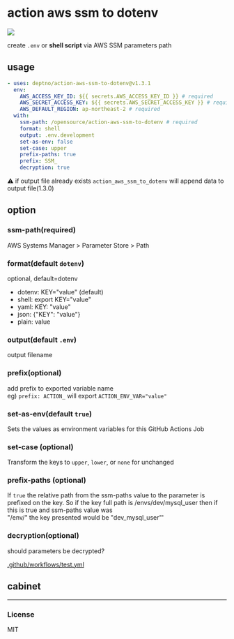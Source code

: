 # action aws ssm to dotenv
![](https://github.com/deptno/action-aws-ssm-to-dotenv/workflows/v1/badge.svg)

create `.env` or **shell script** via AWS SSM parameters path

## usage

```yaml
- uses: deptno/action-aws-ssm-to-dotenv@v1.3.1
  env:
    AWS_ACCESS_KEY_ID: ${{ secrets.AWS_ACCESS_KEY_ID }} # required
    AWS_SECRET_ACCESS_KEY: ${{ secrets.AWS_SECRET_ACCESS_KEY }} # required
    AWS_DEFAULT_REGION: ap-northeast-2 # required
  with:
    ssm-path: /opensource/action-aws-ssm-to-dotenv # required
    format: shell
    output: .env.development
    set-as-env: false
    set-case: upper
    prefix-paths: true
    prefix: SSM_
    decryption: true
```

⚠️ if output file already exists `action_aws_ssm_to_dotenv` will append data to output file(1.3.0)

## option

### ssm-path(required)
AWS Systems Manager > Parameter Store > Path

### format(default `dotenv`)
optional, default=dotenv  
  - dotenv: KEY="value" (default)
  - shell: export KEY="value"  
  - yaml: KEY: "value" 
  - json: {"KEY": "value"}
  - plain: value
  
### output(default `.env`)
output filename

### prefix(optional)
add prefix to exported variable name  
eg) `prefix: ACTION_` will export `ACTION_ENV_VAR="value"`

### set-as-env(default `true`)
Sets the values as environment variables for this GitHub Actions Job

### set-case (optional)
Transform the keys to `upper`, `lower`, or `none` for unchanged

### prefix-paths (optional)
If `true` the relative path from the ssm-paths value to the parameter is prefixed on the key. 
So if the key full path is /envs/dev/mysql_user then if this is true and ssm-paths value was  
"/env/" the key presented would be "dev_mysql_user"'

### decryption(optional)
should parameters be decrypted?

[.github/workflows/test.yml](.github/workflows/test.yml)

## cabinet

---
### License
MIT
